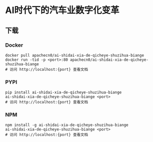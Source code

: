 # AI时代下的汽车业数字化变革

## 下载

### Docker

```
docker pull apachecn0/ai-shidai-xia-de-qicheye-shuzihua-biange
docker run -tid -p <port>:80 apachecn0/ai-shidai-xia-de-qicheye-shuzihua-biange
# 访问 http://localhost:{port} 查看文档
```

### PYPI

```
pip install ai-shidai-xia-de-qicheye-shuzihua-biange
ai-shidai-xia-de-qicheye-shuzihua-biange <port>
# 访问 http://localhost:{port} 查看文档
```

### NPM

```
npm install -g ai-shidai-xia-de-qicheye-shuzihua-biange
ai-shidai-xia-de-qicheye-shuzihua-biange <port>
# 访问 http://localhost:{port} 查看文档
```